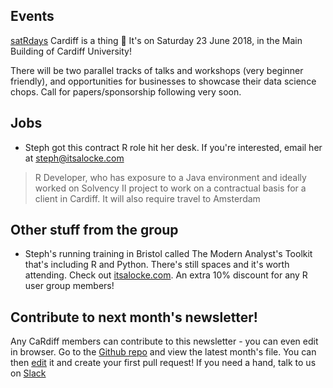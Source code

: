 ## Events
[satRdays](http://satrdays.org/) Cardiff is a thing :clap: It's on Saturday 23 June 2018, in the Main Building of Cardiff University! 

There will be two parallel tracks of talks and workshops (very beginner friendly), and opportunities for businesses to showcase their data science chops. Call for papers/sponsorship following very soon. 

## Jobs
- Steph got this contract R role hit her desk. If you're interested, email her at steph@itsalocke.com
> R Developer, who has exposure to a Java environment and ideally worked on Solvency II project to work on a contractual basis for a client in Cardiff. It will also require travel to Amsterdam

## Other stuff from the group
- Steph's running training in Bristol called The Modern Analyst's Toolkit that's including R and Python. There's still spaces and it's worth attending. Check out [itsalocke.com](//itsalocke.com/training/modern-analysts-toolkit). An extra 10% discount for any R user group members!

## Contribute to next month's newsletter!
Any CaRdiff members can contribute to this newsletter - you can even edit in browser. Go to the [Github repo](//github.com/CaRdiffR/MonthlyUpdates) and view the latest month's file. You can then [edit](https://help.github.com/articles/editing-files-in-your-repository/) it and create your first pull request! If you need a hand, talk to us on [Slack](http://cardiffdev.herokuapp.com/)
